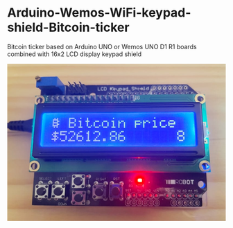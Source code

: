 # Arduino-Wemos-WiFi-keypad-shield-Bitcoin-ticker
Bitcoin ticker based on Arduino UNO or Wemos UNO D1 R1 boards combined with 16x2 LCD display keypad shield

![Bitcoin ticker](https://github.com/janfitz/Arduino-Wemos-WiFi-keypad-shield-Bitcoin-ticker/blob/ce9b608c882bc4a232675f254a3d60a5abd7d422/bitcoin-ticker.jpg)
